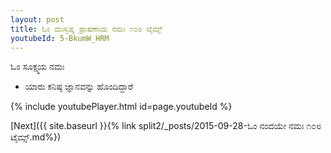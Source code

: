 ```yaml
---
layout: post
title: ಓಂ ದುಃಸ್ವಪ್ನ ಪ್ರಾಷಣಾಯ ನಮಃ ೧೦೮ ಟೈಮ್ಸ್
youtubeId: 5-BkumW_HRM
---
```

 
 
 ಓಂ ಸೂಕ್ಷ್ಮಯ ನಮಃ  
 
 -  ಯಾರು ಕನಿಷ್ಠ ಜ್ಞಾನವನ್ನು ಹೊಂದಿದ್ದಾರೆ 
 
  
 
  
 
 
 
 
 
 


{% include youtubePlayer.html id=page.youtubeId %}
 
[Next]({{ site.baseurl }}{% link  split2/_posts/2015-09-28-ಓಂ ನಂದಯೇ ನಮಃ ೧೦೮ ಟೈಮ್ಸ್.md%})
 
